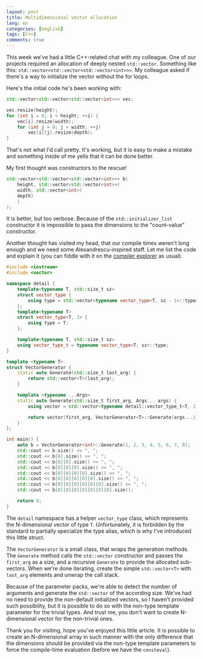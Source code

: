 ```yaml
---
layout: post
title: Multidimensional vector allocation
lang: en
categories: [english]
tags: [C++]
comments: true
---
```


This week we've had a little C++-related chat with my colleague. One of our projects required an allocation of deeply nested `std::vector`. Something like this: `std::vector<std::vector<std::vector<int>>>`. My colleague asked if there's a way to initialize the vector without the for loops.

Here's the initial code he's been working with:

```cpp
std::vector<std::vector<std::vector<int>>> vec;

vec.resize(height);
for (int i = 0; i < height; ++i) {
    vec[i].resize(width);
    for (int j = 0; j < width; ++j)
        vec[i][j].resize(depth);
}
```

That's not what I'd call pretty. It's working, but it is easy to make a mistake and something inside of me yells that it can be done better.

My first thought was constructors to the rescue!

```cpp
std::vector<std::vector<std::vector<int>>> b(
    height, std::vector<std::vector<int>>(
    width, std::vector<int>(
    depth)
    )
);
```

It is better, but too verbose. Because of the `std::initializer_list` constructor it is impossible to pass the dimensions to the "count-value" constructor.

Another thought has visited my head, that our compile times weren't long enough and we need some Alexandrescu-inspired staff. Let me list the code and explain it (you can fiddle with it on the [compiler explorer](https://godbolt.org/z/gbCPLs) as usual).

```cpp
#include <iostream>
#include <vector>

namespace detail {
    template<typename T, std::size_t sz>
    struct vector_type {
        using type = std::vector<typename vector_type<T, sz - 1>::type>;
    };
    template<typename T>
    struct vector_type<T, 1> {
        using type = T;
    };

    template<typename T, std::size_t sz>
    using vector_type_t = typename vector_type<T, sz>::type;
}

template <typename T>
struct VectorGenerator {
    static auto Generate(std::size_t last_arg) { 
        return std::vector<T>(last_arg);
    }

    template <typename ...Args>
    static auto Generate(std::size_t first_arg, Args... args) {
        using vector = std::vector<typename detail::vector_type_t<T, 1 + sizeof...(args)>>;

        return vector(first_arg, VectorGenerator<T>::Generate(args...));
    }
};

int main() {
    auto b = VectorGenerator<int>::Generate(1, 2, 3, 4, 5, 6, 7, 8); 
    std::cout << b.size() << ", ";
    std::cout << b[0].size() << ", ";
    std::cout << b[0][0].size() << ", ";
    std::cout << b[0][0][0].size() << ", ";
    std::cout << b[0][0][0][0].size() << ", ";
    std::cout << b[0][0][0][0][0].size() << ", ";
    std::cout << b[0][0][0][0][0][0].size() << ", ";
    std::cout << b[0][0][0][0][0][0][0].size();

    return 0;
}
```

The `detail` namespace has a helper `vector_type` class, which represents the N-dimensional vector of type `T`. Unfortunately, it is forbidden by the standard to partially specialize the type alias, which is why I've introduced this little struct.

The `VectorGenerator` is a small class, that wraps the generation methods. The `Generate` method calls the `std::vector` constructor and passes the `first_arg` as a size, and a recursive `Generate` to provide the allocated sub-vectors. When we're done iterating, create the simple `std::vector<T>` with `last_arg` elements and unwrap the call stack.

Because of the parameter packs, we're able to detect the number of arguments and generate the `std::vector` of the according size. We've had no need to provide the non-default initialized vectors, so I haven't provided such possibility, but it is possible to do so with the non-type template parameter for the trivial types. And trust me, you don't want to create N-dimensional vector for the non-trivial ones.

Thank you for visiting, hope you've enjoyed this little article. It is possible to create an N-dimensional array in such manner with the only difference that the dimensions should be provided via the non-type template parameters to force the compile-time evaluation (before we have the `consteval`).